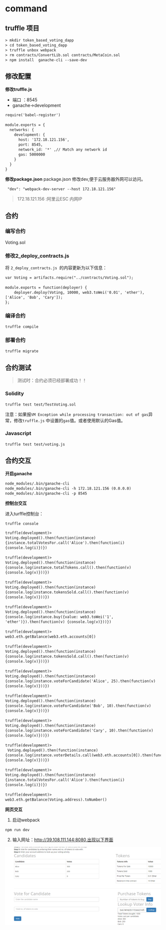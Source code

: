 # command

## truffle 项目
```
> mkdir token_based_voting_dapp
> cd token_based_voting_dapp
> truffle unbox webpack
> rm contracts/ConvertLib.sol contracts/MetaCoin.sol
> npm install  ganache-cli --save-dev
```

## 修改配置

**修改truffle.js**

- 端口 ：8545
- ganache->development
```
require('babel-register')

module.exports = {
  networks: {
    development: {
      host: '172.18.121.156',
      port: 8545,
      network_id: '*' ,// Match any network id
      gas: 5000000  
    }
  }
}

```
**修改package.json**
package.json 修改dev,便于云服务器外网可以访问。
``` 
 "dev": "webpack-dev-server --host 172.18.121.156"
```
> 172.18.121.156 :阿里云ESC 内网IP

## 合约
### 编写合约

Voting.sol

### 修改2_deploy_contracts.js

将 `2_deploy_contracts.js `的内容更新为以下信息：
```
var Voting = artifacts.require("../contracts/Voting.sol");

module.exports = function(deployer) { 
	deployer.deploy(Voting, 10000, web3.toWei('0.01', 'ether'), ['Alice', 'Bob', 'Cary']);
};

```
### 编译合约
```
truffle compile
```
### 部署合约
```
truffle migrate
```
## 合约测试

> 测试时：合约必须已经部署成功！！
### Solidity
```
truffle test test/TestVoting.sol
```
注意：如果报`VM Exception while processing transaction: out of gas`异常，修改`truffle.js` 中设置的`gas`值。或者使用默认的Gas值。
### Javascript
```
truffle test test/voting.js
```
## 合约交互

**开启ganache**
```
node_modules/.bin/ganache-cli
node_modules/.bin/ganache-cli -h 172.18.121.156 (0.0.0.0)
node_modules/.bin/ganache-cli -p 8545
```

**控制台交互**

进入turffle控制台：

```
truffle console
```
```
truffle(development)> 
Voting.deployed().then(function(instance) {instance.totalVotesFor.call('Alice').then(function(i) {console.log(i)})})

truffle(development)> 
Voting.deployed().then(function(instance) {console.log(instance.totalTokens.call().then(function(v) {console.log(v)}))})

truffle(development)> 
Voting.deployed().then(function(instance) {console.log(instance.tokensSold.call().then(function(v) {console.log(v)}))})

truffle(development)> 
Voting.deployed().then(function(instance) {console.log(instance.buy({value: web3.toWei('1', 'ether')}).then(function(v) {console.log(v)}))})

truffle(development)> 
web3.eth.getBalance(web3.eth.accounts[0])

truffle(development)> 
Voting.deployed().then(function(instance) {console.log(instance.tokensSold.call().then(function(v) {console.log(v)}))})

truffle(development)> 
Voting.deployed().then(function(instance) {console.log(instance.voteForCandidate('Alice', 25).then(function(v) {console.log(v)}))})

truffle(development)> 
Voting.deployed().then(function(instance) {console.log(instance.voteForCandidate('Bob', 10).then(function(v) {console.log(v)}))})

truffle(development)> 
Voting.deployed().then(function(instance) {console.log(instance.voteForCandidate('Cary', 10).then(function(v) {console.log(v)}))})

truffle(development)>
 Voting.deployed().then(function(instance) {console.log(instance.voterDetails.call(web3.eth.accounts[0]).then(function(v) {console.log(v)}))})

truffle(development)> 
Voting.deployed().then(function(instance) {instance.totalVotesFor.call('Alice').then(function(i) {console.log(i)})})

truffle(development)> 
web3.eth.getBalance(Voting.address).toNumber()

```

**网页交互**
1. 启动webpack
```
npm run dev
```
2. 输入网址：http://39.108.111.144:8080,出现以下界面

![](./voting_4.png)